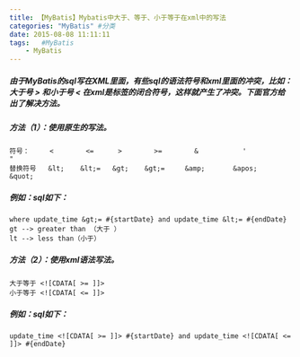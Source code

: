 ```yaml
---
title: 【MyBatis】Mybatis中大于、等于、小于等于在xml中的写法
categories: "MyBatis" #分类
date: 2015-08-08 11:11:11
tags:   #MyBatis
	- MyBatis
---
```


##### 由于MyBatis的sql写在XML里面，有些sql的语法符号和xml里面的冲突，比如：大于号 > 和小于号 < 在xml是标签的闭合符号，这样就产生了冲突。下面官方给出了解决方法。

 

##### 方法（1）：使用原生的写法。


```
符号：     <        <=      >        >=        &           '             "  
替换符号   &lt;    &lt;=   &gt;    &gt;=     &amp;       &apos;        &quot;
```

  
##### 例如：sql如下：  

```
where update_time &gt;= #{startDate} and update_time &lt;= #{endDate}  
gt --> greater than （大于 ）
lt --> less than（小于）
```


 

##### 方法（2）：使用xml语法写法。


```
大于等于 <![CDATA[ >= ]]>  
小于等于 <![CDATA[ <= ]]>
```

  
##### 例如：sql如下：  

```
update_time <![CDATA[ >= ]]> #{startDate} and update_time <![CDATA[ <= ]]> #{endDate}
```
 